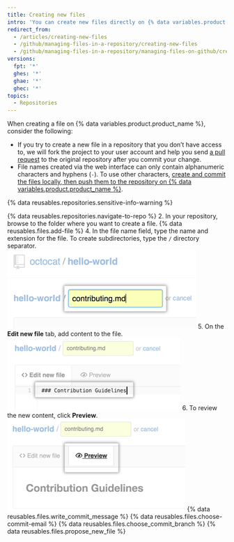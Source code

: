 ```yaml
---
title: Creating new files
intro: 'You can create new files directly on {% data variables.product.product_name %} in any repository you have write access to.'
redirect_from:
  - /articles/creating-new-files
  - /github/managing-files-in-a-repository/creating-new-files
  - /github/managing-files-in-a-repository/managing-files-on-github/creating-new-files
versions:
  fpt: '*'
  ghes: '*'
  ghae: '*'
  ghec: '*'
topics:
  - Repositories
---
```

When creating a file on {% data variables.product.product_name %}, consider the following:

- If you try to create a new file in a repository that you don’t have access to, we will fork the project to your user account and help you send [a pull request](/articles/about-pull-requests) to the original repository after you commit your change.
- File names created via the web interface can only contain alphanumeric characters and hyphens (`-`). To use other characters, [create and commit the files locally, then push them to the repository on {% data variables.product.product_name %}](/articles/adding-a-file-to-a-repository-using-the-command-line).

{% data reusables.repositories.sensitive-info-warning %}

{% data reusables.repositories.navigate-to-repo %}
2. In your repository, browse to the folder where you want to create a file.
{% data reusables.files.add-file %}
4. In the file name field, type the name and extension for the file. To create subdirectories, type the `/` directory separator.
![New file name](/assets/images/help/repository/new-file-name.png)
5. On the **Edit new file** tab, add content to the file.
![Content in new file](/assets/images/help/repository/new-file-content.png)
6. To review the new content, click **Preview**.
![New file preview button](/assets/images/help/repository/new-file-preview.png)
{% data reusables.files.write_commit_message %}
{% data reusables.files.choose-commit-email %}
{% data reusables.files.choose_commit_branch %}
{% data reusables.files.propose_new_file %}
